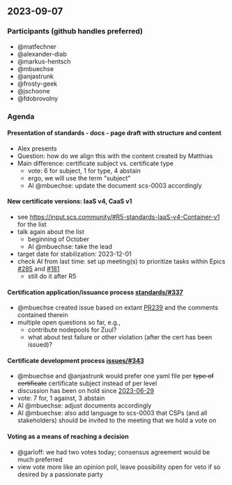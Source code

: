 ## 2023-09-07

### Participants (github handles preferred)

- @matfechner
- @alexander-diab
- @markus-hentsch
- @mbuechse
- @anjastrunk
- @frosty-geek
- @jschoone
- @fdobrovolny

### Agenda

#### Presentation of standards - docs - page draft with structure and content

- Alex presents 
- Question: how do we align this with the content created by Matthias
- Main difference: certificate subject vs. certificate type
    - vote: 6 for subject, 1 for type, 4 abstain
    - ergo, we will use the term "subject"
    - AI @mbuechse: update the document scs-0003 accordingly

#### New certificate versions: IaaS v4, CaaS v1

- see <https://input.scs.community/#R5-standards-IaaS-v4-Container-v1> for the list
- talk again about the list
    - beginning of October
    - AI @mbuechse: take the lead
- target date for stabilization: 2023-12-01
- check AI from last time: set up meeting(s) to prioritize tasks within Epics [#285](https://github.com/SovereignCloudStack/standards/issues/285) and [#181](https://github.com/SovereignCloudStack/issues/issues/181)
    - still do it after R5

#### Certification application/issuance process [standards/#337](https://github.com/SovereignCloudStack/standards/issues/337)

- @mbuechse created issue based on extant [PR239](https://github.com/SovereignCloudStack/standards/pull/239) and the comments contained therein
- multiple open questions so far, e.g.,
    - contribute nodepools for Zuul?
    - what about test failure or other violation (after the cert has been issued)?

#### Certificate development process [issues/#343](https://github.com/SovereignCloudStack/issues/issues/343)

- @mbuechse and @anjastrunk would prefer one yaml file per ~~type of certificate~~ certificate subject instead of per level
- discussion has been on hold since [2023-06-29](https://input.scs.community/2023-scs-sig-standardization#2023-06-29)
- vote: 7 for, 1 against, 3 abstain
- AI @mbuechse: adjust documents accordingly
- AI @mbuechse: also add language to scs-0003 that CSPs (and all stakeholders) should be invited to the meeting that we hold a vote on


#### Voting as a means of reaching a decision

- @garloff: we had two votes today; consensus agreement would be much preferred
- view vote more like an opinion poll, leave possibility open for veto if so desired by a passionate party

